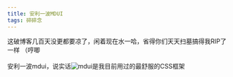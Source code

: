 ```yaml
---
title: 安利一波MDUI
tags: 碎碎念
---
```


这破博客几百天没更都要凉了，闲着现在水一哈，省得你们天天扫墓搞得我RIP了一样 （哼唧<br><br>安利一波mdui，说实话![mdui][1]是我目前用过的最舒服的CSS框架


[1]: https://www.mdui.org

